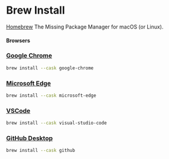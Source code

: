 # Brew Install

[Homebrew](https://brew.sh)
The Missing Package Manager for macOS (or Linux).

#### Browsers

### [Google Chrome](https://www.google.com/chrome/)

```bash
brew install --cask google-chrome
```

### [Microsoft Edge](https://www.microsoft.com/edge)

```bash
brew install --cask microsoft-edge
```

### [VSCode](https://code.visualstudio.com/)

```bash
brew install --cask visual-studio-code
```

### [GitHub Desktop](https://desktop.github.com/)

```bash
brew install --cask github
```
